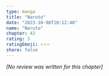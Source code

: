 ```yaml
---
type: manga
title: "Naruto"
date: "2023-10-08T10:12:40"
name: "Naruto"
chapter: 42
rating: 3
ratingEmoji: ⭐️⭐️⭐️
share: false
---
```


_[No review was written for this chapter]_
